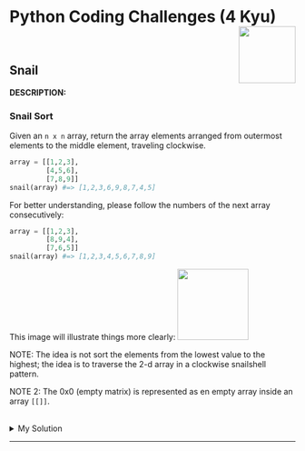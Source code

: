 # Python Coding Challenges (4 Kyu) <img align="right" src="https://media.tenor.com/Gp2PDF56kYcAAAAi/capoo-cat.gif" height="100"/>
<br>

## Snail

**DESCRIPTION:**

### Snail Sort

Given an ```n x n``` array, return the array elements arranged from outermost elements to the middle element, traveling clockwise.

```python
array = [[1,2,3],
         [4,5,6],
         [7,8,9]]
snail(array) #=> [1,2,3,6,9,8,7,4,5]
```
For better understanding, please follow the numbers of the next array consecutively:

```python
array = [[1,2,3],
         [8,9,4],
         [7,6,5]]
snail(array) #=> [1,2,3,4,5,6,7,8,9]
```
This image will illustrate things more clearly: <img src="https://www.haan.lu/files/2513/8347/2456/snail.png" height="125"/>


NOTE: The idea is not sort the elements from the lowest value to the highest; the idea is to traverse the 2-d array in a clockwise snailshell pattern.

NOTE 2: The 0x0 (empty matrix) is represented as en empty array inside an array ```[[]]```.

<br>
<details><summary>My Solution</summary> <br>
  
>```python

>```
</details>

---
<br>


  ## <title of the challenge>

**DESCRIPTION:**

  
```python

```

  
```python

``` 

  
  
<br>
<details><summary>My Solution</summary> <br>
  
>```python

>```
</details><br>


<details><summary>Favorite solution</summary><br>

>```python

>```

></details>

---
<br>

